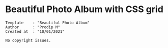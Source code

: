 Beautiful Photo Album with CSS grid
================================
    Template    : "Beautiful Photo Album"
    Author      : "Prodip M"
    Created at  : "10/01/2021"

    No copyright issues.


